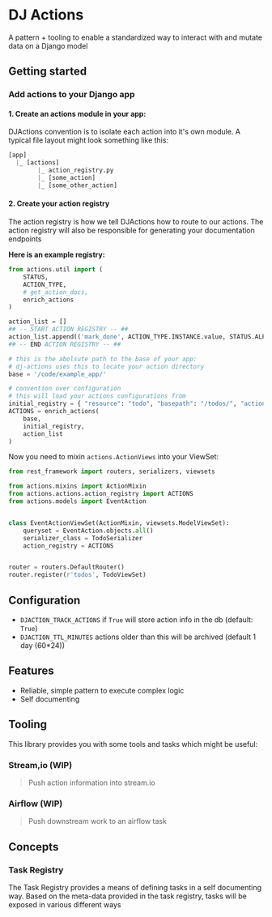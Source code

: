 # DJ Actions

A pattern + tooling to enable a standardized way to interact with and mutate data on a Django model

## Getting started

### Add actions to your Django app

#### 1. Create an actions module in your app:

DJActions convention is to isolate each action into it's own module.
A typical file layout might look something like this:

```python
[app]
  |_ [actions]
        |_ action_registry.py
        |_ [some_action]
        |_ [some_other_action]
```

#### 2. Create your action registry

The action registry is how we tell DJActions how to route to our actions. The action registry will also be responsible for generating your documentation endpoints

**Here is an example registry:**

```python
from actions.util import (
    STATUS,
    ACTION_TYPE,
    # get_action_docs,
    enrich_actions
)

action_list = []
## -- START ACTION REGISTRY -- ##
action_list.append(('mark_done', ACTION_TYPE.INSTANCE.value, STATUS.ALPHA.value))
## -- END ACTION REGISTRY -- ##

# this is the abolsute path to the base of your app:
# dj-actions uses this to locate your action directory
base = '/code/example_app/'

# convention over configuration
# this will load your actions configurations from
initial_registry = { "resource": "todo", "basepath": "/todos/", "actions": {} }
ACTIONS = enrich_actions(
    base,
    initial_registry,
    action_list
)
```

Now you need to mixin `actions.ActionViews` into your ViewSet:

```python
from rest_framework import routers, serializers, viewsets

from actions.mixins import ActionMixin
from actions.actions.action_registry import ACTIONS
from actions.models import EventAction


class EventActionViewSet(ActionMixin, viewsets.ModelViewSet):
    queryset = EventAction.objects.all()
    serializer_class = TodoSerializer
    action_registry = ACTIONS


router = routers.DefaultRouter()
router.register(r'todos', TodoViewSet)

```

## Configuration

* `DJACTION_TRACK_ACTIONS` if `True` will store action info in the db (default: `True`)
* `DJACTION_TTL_MINUTES` actions older than this will be archived (default 1 day (60*24))

## Features

* Reliable, simple pattern to execute complex logic
* Self documenting

## Tooling

This library provides you with some tools and tasks which might be useful:

### Stream,io (WIP)

> Push action information into stream.io

### Airflow (WIP)

> Push downstream work to an airflow task




## Concepts

### Task Registry

The Task Registry provides a means of defining tasks in a self documenting way.
Based on the meta-data provided in the task registry, tasks will be exposed in various different ways

